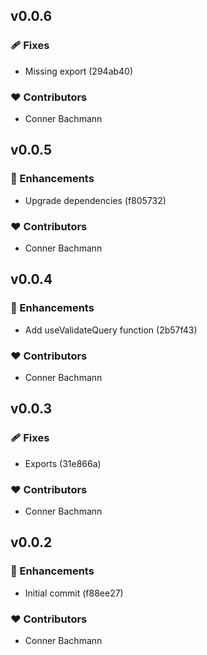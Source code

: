
## v0.0.6


### 🩹 Fixes

  - Missing export (294ab40)

### ❤️  Contributors

- Conner Bachmann

## v0.0.5


### 🚀 Enhancements

  - Upgrade dependencies (f805732)

### ❤️  Contributors

- Conner Bachmann

## v0.0.4


### 🚀 Enhancements

  - Add useValidateQuery function (2b57f43)

### ❤️  Contributors

- Conner Bachmann

## v0.0.3


### 🩹 Fixes

  - Exports (31e866a)

### ❤️  Contributors

- Conner Bachmann

## v0.0.2


### 🚀 Enhancements

  - Initial commit (f88ee27)

### ❤️  Contributors

- Conner Bachmann

